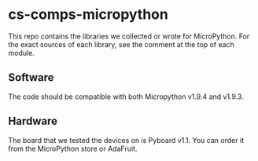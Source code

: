 # cs-comps-micropython

This repo contains the libraries we collected or wrote for MicroPython. 
For the exact sources of each library, see the comment at the top of each module.

## Software
The code should be compatible with both Micropython v1.9.4 and v1.9.3.

## Hardware
The board that we tested the devices on is Pyboard v1.1. You can order it from the MicroPython store or AdaFruit. 
